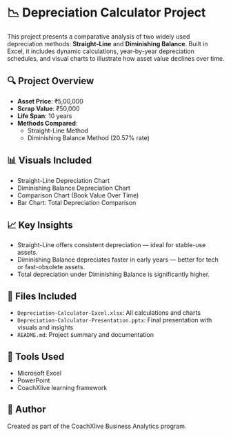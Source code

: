 # 📉 Depreciation Calculator Project

This project presents a comparative analysis of two widely used depreciation methods: **Straight-Line** and **Diminishing Balance**. Built in Excel, it includes dynamic calculations, year-by-year depreciation schedules, and visual charts to illustrate how asset value declines over time.

## 🔍 Project Overview

- **Asset Price**: ₹5,00,000
- **Scrap Value**: ₹50,000  
- **Life Span**: 10 years  
- **Methods Compared**:
  - Straight-Line Method
  - Diminishing Balance Method (20.57% rate)

## 📊 Visuals Included

- Straight-Line Depreciation Chart
- Diminishing Balance Depreciation Chart
- Comparison Chart (Book Value Over Time)
- Bar Chart: Total Depreciation Comparison

## 📈 Key Insights

- Straight-Line offers consistent depreciation — ideal for stable-use assets.
- Diminishing Balance depreciates faster in early years — better for tech or fast-obsolete assets.
- Total depreciation under Diminishing Balance is significantly higher.

## 📁 Files Included

- `Depreciation-Calculator-Excel.xlsx`: All calculations and charts
- `Depreciation-Calculator-Presentation.pptx`: Final presentation with visuals and insights
- `README.md`: Project summary and documentation

## 🧠 Tools Used

- Microsoft Excel
- PowerPoint
- CoachXlive learning framework

## 📌 Author

Created as part of the CoachXlive Business Analytics program.

